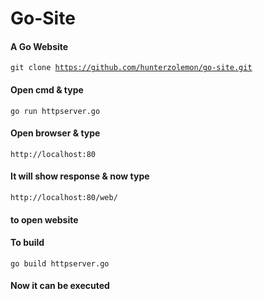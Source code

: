 <h1> Go-Site</h1>
<h4>A Go Website</h4>

<code>git clone https://github.com/hunterzolemon/go-site.git</code>
<h4>Open cmd & type</h4>
<code>go run httpserver.go</code>
<h4>Open browser & type </h4><code>http://localhost:80</code>
<h4>It will show response & now type </h4><code>http://localhost:80/web/</code> <h4>to open website</h4>
<h4>To build</h4>
<code>go build httpserver.go</code>
<h4>Now it can be executed</h4>
